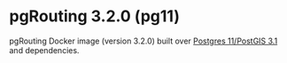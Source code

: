 # pgRouting 3.2.0 (pg11)

pgRouting Docker image (version 3.2.0) built over [Postgres 11/PostGIS 3.1](https://hub.docker.com/r/postgis/postgis) and dependencies.
